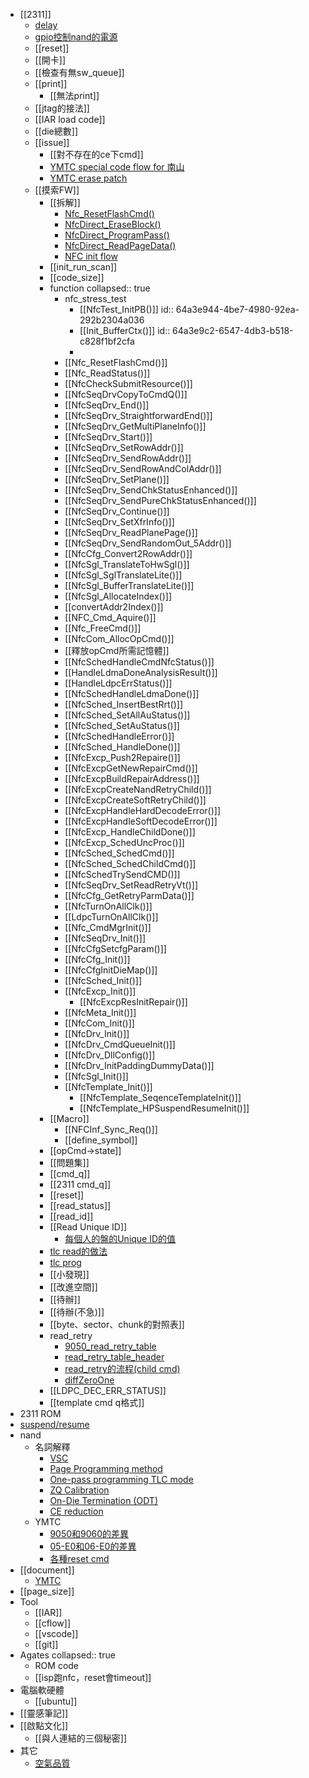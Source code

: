 - [[2311]]
	- [delay](64916397-c56f-4874-9eec-e5cf402997aa)
	- [gpio控制nand的電源](6491640f-aa54-4bca-ab69-dda6938aa48c)
	- [[reset]]
	- [[開卡]]
	- [[檢查有無sw_queue]]
	- [[print]]
		- [[無法print]]
	- [[jtag的接法]]
	- [[IAR load code]]
	- [[die總數]]
	- [[issue]]
		- [[對不存在的ce下cmd]]
		- [YMTC special code flow for 南山](648c74d6-ab01-43b7-adfd-07e6a10ddba4)
		- [YMTC erase patch](649a42ce-fa8d-44da-8f9a-2df617590b29)
	- [[摸索FW]]
		- [[拆解]]
			- [Nfc_ResetFlashCmd()](644e9083-bc58-47f1-acb6-631bab465ae9)
			- [NfcDirect_EraseBlock()](6454bb07-db94-4544-b212-3c47691c5d56)
			- [NfcDirect_ProgramPass()](64586e6c-097d-4e7e-8c57-015100279577)
			- [NfcDirect_ReadPageData()](645dabf4-9411-4735-a512-18a39ebd8e4c)
			- [NFC init flow](64795884-689b-4f4b-82b2-4076688c998e)
		- [[init_run_scan]]
		- [[code_size]]
		- function
		  collapsed:: true
			- nfc_stress_test
				- [[NfcTest_InitPB()]]
				  id:: 64a3e944-4be7-4980-92ea-292b2304a036
				- [[Init_BufferCtx()]]
				  id:: 64a3e9c2-6547-4db3-b518-c828f1bf2cfa
				-
			- [[Nfc_ResetFlashCmd()]]
			- [[Nfc_ReadStatus()]]
			- [[NfcCheckSubmitResource()]]
			- [[NfcSeqDrvCopyToCmdQ()]]
			- [[NfcSeqDrv_End()]]
			- [[NfcSeqDrv_StraightforwardEnd()]]
			- [[NfcSeqDrv_GetMultiPlaneInfo()]]
			- [[NfcSeqDrv_Start()]]
			- [[NfcSeqDrv_SetRowAddr()]]
			- [[NfcSeqDrv_SendRowAddr()]]
			- [[NfcSeqDrv_SendRowAndColAddr()]]
			- [[NfcSeqDrv_SetPlane()]]
			- [[NfcSeqDrv_SendChkStatusEnhanced()]]
			- [[NfcSeqDrv_SendPureChkStatusEnhanced()]]
			- [[NfcSeqDrv_Continue()]]
			- [[NfcSeqDrv_SetXfrInfo()]]
			- [[NfcSeqDrv_ReadPlanePage()]]
			- [[NfcSeqDrv_SendRandomOut_5Addr()]]
			- [[NfcCfg_Convert2RowAddr()]]
			- [[NfcSgl_TranslateToHwSgl()]]
			- [[NfcSgl_SglTranslateLite()]]
			- [[NfcSgl_BufferTranslateLite()]]
			- [[NfcSgl_AllocateIndex()]]
			- [[convertAddr2Index()]]
			- [[NFC_Cmd_Aquire()]]
			- [[Nfc_FreeCmd()]]
			- [[NfcCom_AllocOpCmd()]]
			- [[釋放opCmd所需記憶體]]
			- [[NfcSchedHandleCmdNfcStatus()]]
			- [[HandleLdmaDoneAnalysisResult()]]
			- [[HandleLdpcErrStatus()]]
			- [[NfcSchedHandleLdmaDone()]]
			- [[NfcSched_InsertBestRrt()]]
			- [[NfcSched_SetAllAuStatus()]]
			- [[NfcSched_SetAuStatus()]]
			- [[NfcSchedHandleError()]]
			- [[NfcSched_HandleDone()]]
			- [[NfcExcp_Push2Repaire()]]
			- [[NfcExcpGetNewRepairCmd()]]
			- [[NfcExcpBuildRepairAddress()]]
			- [[NfcExcpCreateNandRetryChild()]]
			- [[NfcExcpCreateSoftRetryChild()]]
			- [[NfcExcpHandleHardDecodeError()]]
			- [[NfcExcpHandleSoftDecodeError()]]
			- [[NfcExcp_HandleChildDone()]]
			- [[NfcExcp_SchedUncProc()]]
			- [[NfcSched_SchedCmd()]]
			- [[NfcSched_SchedChildCmd()]]
			- [[NfcSchedTrySendCMD()]]
			- [[NfcSeqDrv_SetReadRetryVt()]]
			- [[NfcCfg_GetRetryParmData()]]
			- [[NfcTurnOnAllClk()]]
			- [[LdpcTurnOnAllClk()]]
			- [[Nfc_CmdMgrInit()]]
			- [[NfcSeqDrv_Init()]]
			- [[NfcCfgSetcfgParam()]]
			- [[NfcCfg_Init()]]
			- [[NfcCfgInitDieMap()]]
			- [[NfcSched_Init()]]
			- [[NfcExcp_Init()]]
				- [[NfcExcpResInitRepair()]]
			- [[NfcMeta_Init()]]
			- [[NfcCom_Init()]]
			- [[NfcDrv_Init()]]
			- [[NfcDrv_CmdQueueInit()]]
			- [[NfcDrv_DllConfig()]]
			- [[NfcDrv_InitPaddingDummyData()]]
			- [[NfcSgl_Init()]]
			- [[NfcTemplate_Init()]]
				- [[NfcTemplate_SeqenceTemplateInit()]]
				- [[NfcTemplate_HPSuspendResumeInit()]]
		- [[Macro]]
			- [[NFCInf_Sync_Req()]]
			- [[define_symbol]]
		- [[opCmd->state]]
		- [[問題集]]
		- [[cmd_q]]
		- [[2311 cmd_q]]
		- [[reset]]
		- [[read_status]]
		- [[read_id]]
		- [[Read Unique ID]]
			- [每個人的盤的Unique ID的值](648c7292-0c85-4a09-8236-311b8bd7ec66)
		- [tlc read的做法](649bf8ca-fc3a-4ba4-b35b-b5b0c8e7db54)
		- [tlc prog](649c1337-44a7-4167-9353-747e2f1dcb37)
		- [[小發現]]
		- [[改進空間]]
		- [[待辦]]
		- [[待辦(不急)]]
		- [[byte、sector、chunk的對照表]]
		- read_retry
			- [9050_read_retry_table](646adfb8-c9c5-4806-aef9-fd3133a21c7a)
			- [read_retry_table_header](646872ed-c2e6-4397-b34a-a1196ed35154)
			- [read_retry的流程(child cmd)](646ec786-bd0c-4c42-929d-ee510f7bdf56)
			- [diffZeroOne](646f8c70-a116-4a8c-bedd-dd40e21b2f85)
		- [[LDPC_DEC_ERR_STATUS]]
		- [[template cmd q格式]]
- 2311 ROM
- [suspend/resume](647855cf-7d56-431d-8f1a-84d609d3a1b4)
- nand
	- 名詞解釋
		- [VSC](6491068c-4c63-4752-bd20-55fdecde0438)
		- [Page Programming method](647d7ba9-0bee-47ff-9306-c6be5c0ab113)
		- [One-pass programming TLC mode](647d73a4-9f9a-4f6c-a1a2-69beea339821)
		- [ZQ Calibration](64801fbf-3d39-4e0a-9230-fbb32c41905f)
		- [On-Die Termination (ODT)](64804729-2f34-498b-aec1-cc4eadf39cad)
		- [CE reduction](64803c3a-e4b0-4712-b254-d7f7544e0ef8)
	- YMTC
		- [9050和9060的差異](647957aa-c12b-437c-bb02-c4b774fcf1b6)
		- [05-E0和06-E0的差異](649ce6aa-c348-4090-b8bb-90b169285042)
		- [各種reset cmd](649cf11b-51e1-41a7-a52f-77fd2540dc43)
- [[document]]
	- [YMTC](646b354d-bd11-44e4-af23-9b364145911b)
- [[page_size]]
- Tool
	- [[IAR]]
	- [[cflow]]
	- [[vscode]]
	- [[git]]
- Agates
  collapsed:: true
	- ROM code
	- [[isp跑nfc，reset會timeout]]
- 電腦軟硬體
	- [[ubuntu]]
- [[靈感筆記]]
- [[啟點文化]]
	- [[與人連結的三個秘密]]
- 其它
	- [空氣品質](649256d0-3b61-4518-8579-7b17f4e6dc5d)